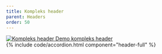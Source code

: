 ```yaml
---
title: Kompleks header
parent: Headers
order: 50
---
```


<div class="preview">
  <a class="media_link" href="{{ site.baseurl }}/components/headers/full/">
    <img src="{{ site.baseurl }}/assets/img/headers/header-full.PNG" alt="Kompleks header">
  </a>
    <a class="button button-secondary mt-5" href="{{ site.baseurl }}/components/headers/full/">Demo kompleks header</a>
</div>
{% include code/accordion.html component="header-full" %}
